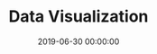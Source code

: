 ---
title: Data Visualization
date: 2019-06-30 00:00:00
description: ​We analyze data and metrics to grow business intelligence and improve performance. Numbers help us tell stories, spark curiosity and solve problems through custom dashboards and reports.
featured_image: '/images/features/feature-dataviz.svg'
---